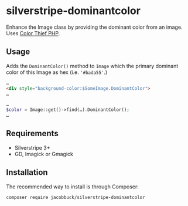 # silverstripe-dominantcolor

Enhance the Image class by providing the dominant color from an image. Uses [Color Thief PHP](https://github.com/ksubileau/color-thief-php).

## Usage

Adds the `DominantColor()` method to `Image` which the primary dominant color of this Image as hex (i.e. `'#bada55'`.)

```html
…
<div style="background-color:$SomeImage.DominantColor">
…
```

```php
…
$color = Image::get()->find(…).DominantColor();
…
```

## Requirements

- Silverstripe 3+
- GD, Imagick or Gmagick

## Installation

The recommended way to install is through Composer:

```
composer require jacobbuck/silverstripe-dominantcolor
```
